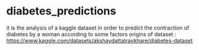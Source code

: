 # diabetes_predictions
it is the analysis of a kaggle dataset in order to predict the contraction of diabetes by a woman according to some factors 
origins of dataset : https://www.kaggle.com/datasets/akshaydattatraykhare/diabetes-dataset
